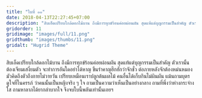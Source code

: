 ```yaml
---
title: "ใบที่ ๑๑"
date: 2018-04-13T22:27:45+07:00
description: "สิบเอ็ดเปรียบใกล้ดอกไม้บาน ถึงมีการทุกข์ร้อนค่อยผ่อนผัน สุดแท้แต่บุญกรรมเป็นสำคัญ ตัวเรานั้นต้องเจียมเสงี่ยมตัว จะทำการอันใดอย่าได้หาญ ขืนรำคาญฮึกฮักว่าจักชั่ว ต่อภายหลังจักต้องหม่นหมอง มัวคิดถึงตัวถึงกายไม่วายวัน เปรียบเหมือนเราปลูกต้นผลไม้ คนอื่นได้เก็บกินไม่ผินผัน แม้นถามบุตรดูใจที่ในครรภ์ ว่าคนนั้นเป็นหญิงจริง ๆ ใจ ถามเป็นความว่าเห็นเป็นอย่างกลาง ถามที่พึ่งว่าห่างกระจ่างใส ถามหาลาภได้ยากลำบากใจ จึงจบใบนี้พลันเท่านั้นเอยฯ"
gridorder: 11
gridimage: "images/full/11.png"
gridthumb: "images/thumbs/11.png"
gridalt: "Hugrid Theme"
---
```

สิบเอ็ดเปรียบใกล้ดอกไม้บาน ถึงมีการทุกข์ร้อนค่อยผ่อนผัน สุดแท้แต่บุญกรรมเป็นสำคัญ ตัวเรานั้นต้องเจียมเสงี่ยมตัว จะทำการอันใดอย่าได้หาญ ขืนรำคาญฮึกฮักว่าจักชั่ว ต่อภายหลังจักต้องหม่นหมอง มัวคิดถึงตัวถึงกายไม่วายวัน เปรียบเหมือนเราปลูกต้นผลไม้ คนอื่นได้เก็บกินไม่ผินผัน แม้นถามบุตรดูใจที่ในครรภ์ ว่าคนนั้นเป็นหญิงจริง ๆ ใจ ถามเป็นความว่าเห็นเป็นอย่างกลาง ถามที่พึ่งว่าห่างกระจ่างใส ถามหาลาภได้ยากลำบากใจ จึงจบใบนี้พลันเท่านั้นเอยฯ
